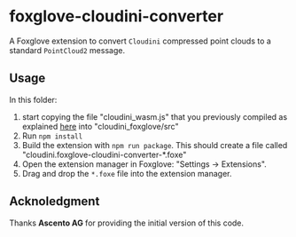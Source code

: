 # foxglove-cloudini-converter

A Foxglove extension to convert `Cloudini` compressed point clouds to a standard `PointCloud2` message.

## Usage

In this folder:

1. start copying the file "cloudini_wasm.js" that you previously compiled as explained [here](../README.md) into "cloudini_foxglove/src"
2. Run `npm install`
2. Build the extension with `npm run package`. This should create a file called "cloudini.foxglove-cloudini-converter-*.foxe"
3. Open the extension manager in Foxglove: "Settings -> Extensions".
4. Drag and drop the `*.foxe` file into the extension manager.

## Acknoledgment

Thanks **Ascento AG** for providing the initial version of this code.
